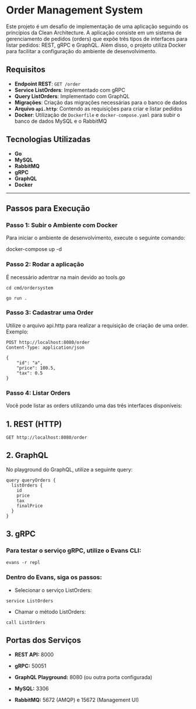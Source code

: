 # Order Management System

Este projeto é um desafio de implementação de uma aplicação seguindo os princípios da Clean Architecture. A aplicação consiste em um sistema de gerenciamento de pedidos (orders) que expõe três tipos de interfaces para listar pedidos: REST, gRPC e GraphQL. Além disso, o projeto utiliza Docker para facilitar a configuração do ambiente de desenvolvimento.

## Requisitos

- **Endpoint REST**: `GET /order`
- **Service ListOrders**: Implementado com gRPC
- **Query ListOrders**: Implementado com GraphQL
- **Migrações**: Criação das migrações necessárias para o banco de dados
- **Arquivo `api.http`**: Contendo as requisições para criar e listar pedidos
- **Docker**: Utilização de `Dockerfile` e `docker-compose.yaml` para subir o banco de dados MySQL e o RabbitMQ

## Tecnologias Utilizadas

- **Go**
- **MySQL**
- **RabbitMQ**
- **gRPC**
- **GraphQL**
- **Docker**

---

## Passos para Execução

### Passo 1: Subir o Ambiente com Docker

Para iniciar o ambiente de desenvolvimento, execute o seguinte comando:

docker-compose up -d

### Passo 2: Rodar a aplicação
É necessário adentrar na main devido ao tools.go
``` 
cd cmd/ordersystem
```
```
go run .
``` 
### Passo 3: Cadastrar uma Order

Utilize o arquivo api.http para realizar a requisição de criação de uma order. Exemplo:
``` 
POST http://localhost:8080/order
Content-Type: application/json

{
    "id": "a",
    "price": 100.5,
    "tax": 0.5
}
``` 
### Passo 4: Listar Orders

Você pode listar as orders utilizando uma das três interfaces disponíveis:

## 1. REST (HTTP)
``` 
GET http://localhost:8080/order
``` 
## 2. GraphQL

No playground do GraphQL, utilize a seguinte query:
``` 
query queryOrders {
  listOrders {
    id
    price
    tax
    finalPrice
  }
}
``` 
## 3. gRPC

### Para testar o serviço gRPC, utilize o Evans CLI:
``` 
evans -r repl
``` 
### Dentro do Evans, siga os passos:

- Selecionar o serviço ListOrders:
``` 
service ListOrders
``` 

- Chamar o método ListOrders:
``` 
call ListOrders
``` 

## Portas dos Serviços

- **REST API:** 8000

- **gRPC:** 50051

- **GraphQL Playground:** 8080 (ou outra porta configurada)

- **MySQL:** 3306

- **RabbitMQ:** 5672 (AMQP) e 15672 (Management UI)

